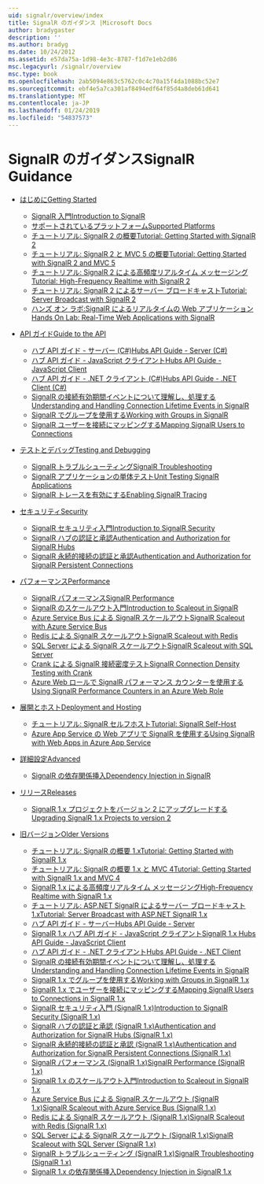 ```yaml
---
uid: signalr/overview/index
title: SignalR のガイダンス |Microsoft Docs
author: bradygaster
description: ''
ms.author: bradyg
ms.date: 10/24/2012
ms.assetid: e57da75a-1d98-4e3c-8787-f1d7e1eb2d86
msc.legacyurl: /signalr/overview
msc.type: book
ms.openlocfilehash: 2ab5094e863c5762c0c4c70a15f4da1088bc52e7
ms.sourcegitcommit: ebf4e5a7ca301af8494edf64f85d4a8deb61d641
ms.translationtype: MT
ms.contentlocale: ja-JP
ms.lasthandoff: 01/24/2019
ms.locfileid: "54837573"
---
```

<a name="signalr-guidance"></a><span data-ttu-id="1c6bc-102">SignalR のガイダンス</span><span class="sxs-lookup"><span data-stu-id="1c6bc-102">SignalR Guidance</span></span>
====================
- [<span data-ttu-id="1c6bc-103">はじめに</span><span class="sxs-lookup"><span data-stu-id="1c6bc-103">Getting Started</span></span>](getting-started/index.md)

    - [<span data-ttu-id="1c6bc-104">SignalR 入門</span><span class="sxs-lookup"><span data-stu-id="1c6bc-104">Introduction to SignalR</span></span>](getting-started/introduction-to-signalr.md)
    - [<span data-ttu-id="1c6bc-105">サポートされているプラットフォーム</span><span class="sxs-lookup"><span data-stu-id="1c6bc-105">Supported Platforms</span></span>](getting-started/supported-platforms.md)
    - [<span data-ttu-id="1c6bc-106">チュートリアル: SignalR 2 の概要</span><span class="sxs-lookup"><span data-stu-id="1c6bc-106">Tutorial: Getting Started with SignalR 2</span></span>](getting-started/tutorial-getting-started-with-signalr.md)
    - [<span data-ttu-id="1c6bc-107">チュートリアル: SignalR 2 と MVC 5 の概要</span><span class="sxs-lookup"><span data-stu-id="1c6bc-107">Tutorial: Getting Started with SignalR 2 and MVC 5</span></span>](getting-started/tutorial-getting-started-with-signalr-and-mvc.md)
    - [<span data-ttu-id="1c6bc-108">チュートリアル: SignalR 2 による高頻度リアルタイム メッセージング</span><span class="sxs-lookup"><span data-stu-id="1c6bc-108">Tutorial: High-Frequency Realtime with SignalR 2</span></span>](getting-started/tutorial-high-frequency-realtime-with-signalr.md)
    - [<span data-ttu-id="1c6bc-109">チュートリアル: SignalR 2 によるサーバー ブロードキャスト</span><span class="sxs-lookup"><span data-stu-id="1c6bc-109">Tutorial: Server Broadcast with SignalR 2</span></span>](getting-started/tutorial-server-broadcast-with-signalr.md)
    - [<span data-ttu-id="1c6bc-110">ハンズ オン ラボ:SignalR によるリアルタイムの Web アプリケーション</span><span class="sxs-lookup"><span data-stu-id="1c6bc-110">Hands On Lab: Real-Time Web Applications with SignalR</span></span>](getting-started/real-time-web-applications-with-signalr.md)
- [<span data-ttu-id="1c6bc-111">API ガイド</span><span class="sxs-lookup"><span data-stu-id="1c6bc-111">Guide to the API</span></span>](guide-to-the-api/index.md)

    - [<span data-ttu-id="1c6bc-112">ハブ API ガイド - サーバー (C#)</span><span class="sxs-lookup"><span data-stu-id="1c6bc-112">Hubs API Guide - Server (C#)</span></span>](guide-to-the-api/hubs-api-guide-server.md)
    - [<span data-ttu-id="1c6bc-113">ハブ API ガイド - JavaScript クライアント</span><span class="sxs-lookup"><span data-stu-id="1c6bc-113">Hubs API Guide - JavaScript Client</span></span>](guide-to-the-api/hubs-api-guide-javascript-client.md)
    - [<span data-ttu-id="1c6bc-114">ハブ API ガイド - .NET クライアント (C#)</span><span class="sxs-lookup"><span data-stu-id="1c6bc-114">Hubs API Guide - .NET Client (C#)</span></span>](guide-to-the-api/hubs-api-guide-net-client.md)
    - [<span data-ttu-id="1c6bc-115">SignalR の接続有効期間イベントについて理解し、処理する</span><span class="sxs-lookup"><span data-stu-id="1c6bc-115">Understanding and Handling Connection Lifetime Events in SignalR</span></span>](guide-to-the-api/handling-connection-lifetime-events.md)
    - [<span data-ttu-id="1c6bc-116">SignalR でグループを使用する</span><span class="sxs-lookup"><span data-stu-id="1c6bc-116">Working with Groups in SignalR</span></span>](guide-to-the-api/working-with-groups.md)
    - [<span data-ttu-id="1c6bc-117">SignalR ユーザーを接続にマッピングする</span><span class="sxs-lookup"><span data-stu-id="1c6bc-117">Mapping SignalR Users to Connections</span></span>](guide-to-the-api/mapping-users-to-connections.md)
- [<span data-ttu-id="1c6bc-118">テストとデバッグ</span><span class="sxs-lookup"><span data-stu-id="1c6bc-118">Testing and Debugging</span></span>](testing-and-debugging/index.md)

    - [<span data-ttu-id="1c6bc-119">SignalR トラブルシューティング</span><span class="sxs-lookup"><span data-stu-id="1c6bc-119">SignalR Troubleshooting</span></span>](testing-and-debugging/troubleshooting.md)
    - [<span data-ttu-id="1c6bc-120">SignalR アプリケーションの単体テスト</span><span class="sxs-lookup"><span data-stu-id="1c6bc-120">Unit Testing SignalR Applications</span></span>](testing-and-debugging/unit-testing-signalr-applications.md)
    - [<span data-ttu-id="1c6bc-121">SignalR トレースを有効にする</span><span class="sxs-lookup"><span data-stu-id="1c6bc-121">Enabling SignalR Tracing</span></span>](testing-and-debugging/enabling-signalr-tracing.md)
- [<span data-ttu-id="1c6bc-122">セキュリティ</span><span class="sxs-lookup"><span data-stu-id="1c6bc-122">Security</span></span>](security/index.md)

    - [<span data-ttu-id="1c6bc-123">SignalR セキュリティ入門</span><span class="sxs-lookup"><span data-stu-id="1c6bc-123">Introduction to SignalR Security</span></span>](security/introduction-to-security.md)
    - [<span data-ttu-id="1c6bc-124">SignalR ハブの認証と承認</span><span class="sxs-lookup"><span data-stu-id="1c6bc-124">Authentication and Authorization for SignalR Hubs</span></span>](security/hub-authorization.md)
    - [<span data-ttu-id="1c6bc-125">SignalR 永続的接続の認証と承認</span><span class="sxs-lookup"><span data-stu-id="1c6bc-125">Authentication and Authorization for SignalR Persistent Connections</span></span>](security/persistent-connection-authorization.md)
- [<span data-ttu-id="1c6bc-126">パフォーマンス</span><span class="sxs-lookup"><span data-stu-id="1c6bc-126">Performance</span></span>](performance/index.md)

    - [<span data-ttu-id="1c6bc-127">SignalR パフォーマンス</span><span class="sxs-lookup"><span data-stu-id="1c6bc-127">SignalR Performance</span></span>](performance/signalr-performance.md)
    - [<span data-ttu-id="1c6bc-128">SignalR のスケールアウト入門</span><span class="sxs-lookup"><span data-stu-id="1c6bc-128">Introduction to Scaleout in SignalR</span></span>](performance/scaleout-in-signalr.md)
    - [<span data-ttu-id="1c6bc-129">Azure Service Bus による SignalR スケールアウト</span><span class="sxs-lookup"><span data-stu-id="1c6bc-129">SignalR Scaleout with Azure Service Bus</span></span>](performance/scaleout-with-windows-azure-service-bus.md)
    - [<span data-ttu-id="1c6bc-130">Redis による SignalR スケールアウト</span><span class="sxs-lookup"><span data-stu-id="1c6bc-130">SignalR Scaleout with Redis</span></span>](performance/scaleout-with-redis.md)
    - [<span data-ttu-id="1c6bc-131">SQL Server による SignalR スケールアウト</span><span class="sxs-lookup"><span data-stu-id="1c6bc-131">SignalR Scaleout with SQL Server</span></span>](performance/scaleout-with-sql-server.md)
    - [<span data-ttu-id="1c6bc-132">Crank による SignalR 接続密度テスト</span><span class="sxs-lookup"><span data-stu-id="1c6bc-132">SignalR Connection Density Testing with Crank</span></span>](performance/signalr-connection-density-testing-with-crank.md)
    - [<span data-ttu-id="1c6bc-133">Azure Web ロールで SignalR パフォーマンス カウンターを使用する</span><span class="sxs-lookup"><span data-stu-id="1c6bc-133">Using SignalR Performance Counters in an Azure Web Role</span></span>](performance/using-signalr-performance-counters-in-an-azure-web-role.md)
- [<span data-ttu-id="1c6bc-134">展開とホスト</span><span class="sxs-lookup"><span data-stu-id="1c6bc-134">Deployment and Hosting</span></span>](deployment/index.md)

    - [<span data-ttu-id="1c6bc-135">チュートリアル: SignalR セルフホスト</span><span class="sxs-lookup"><span data-stu-id="1c6bc-135">Tutorial: SignalR Self-Host</span></span>](deployment/tutorial-signalr-self-host.md)
    - [<span data-ttu-id="1c6bc-136">Azure App Service の Web アプリで SignalR を使用する</span><span class="sxs-lookup"><span data-stu-id="1c6bc-136">Using SignalR with Web Apps in Azure App Service</span></span>](deployment/using-signalr-with-azure-web-sites.md)
- [<span data-ttu-id="1c6bc-137">詳細設定</span><span class="sxs-lookup"><span data-stu-id="1c6bc-137">Advanced</span></span>](advanced/index.md)

    - [<span data-ttu-id="1c6bc-138">SignalR の依存関係挿入</span><span class="sxs-lookup"><span data-stu-id="1c6bc-138">Dependency Injection in SignalR</span></span>](advanced/dependency-injection.md)
- [<span data-ttu-id="1c6bc-139">リリース</span><span class="sxs-lookup"><span data-stu-id="1c6bc-139">Releases</span></span>](releases/index.md)

    - [<span data-ttu-id="1c6bc-140">SignalR 1.x プロジェクトをバージョン 2 にアップグレードする</span><span class="sxs-lookup"><span data-stu-id="1c6bc-140">Upgrading SignalR 1.x Projects to version 2</span></span>](releases/upgrading-signalr-1x-projects-to-20.md)
- [<span data-ttu-id="1c6bc-141">旧バージョン</span><span class="sxs-lookup"><span data-stu-id="1c6bc-141">Older Versions</span></span>](older-versions/index.md)

    - [<span data-ttu-id="1c6bc-142">チュートリアル: SignalR の概要 1.x</span><span class="sxs-lookup"><span data-stu-id="1c6bc-142">Tutorial: Getting Started with SignalR 1.x</span></span>](older-versions/tutorial-getting-started-with-signalr.md)
    - [<span data-ttu-id="1c6bc-143">チュートリアル: SignalR の概要 1.x と MVC 4</span><span class="sxs-lookup"><span data-stu-id="1c6bc-143">Tutorial: Getting Started with SignalR 1.x and MVC 4</span></span>](older-versions/tutorial-getting-started-with-signalr-and-mvc-4.md)
    - [<span data-ttu-id="1c6bc-144">SignalR 1.x による高頻度リアルタイム メッセージング</span><span class="sxs-lookup"><span data-stu-id="1c6bc-144">High-Frequency Realtime with SignalR 1.x</span></span>](older-versions/tutorial-high-frequency-realtime-with-signalr.md)
    - [<span data-ttu-id="1c6bc-145">チュートリアル: ASP.NET SignalR によるサーバー ブロードキャスト 1.x</span><span class="sxs-lookup"><span data-stu-id="1c6bc-145">Tutorial: Server Broadcast with ASP.NET SignalR 1.x</span></span>](older-versions/tutorial-server-broadcast-with-aspnet-signalr.md)
    - [<span data-ttu-id="1c6bc-146">ハブ API ガイド - サーバー</span><span class="sxs-lookup"><span data-stu-id="1c6bc-146">Hubs API Guide - Server</span></span>](older-versions/signalr-1x-hubs-api-guide-server.md)
    - [<span data-ttu-id="1c6bc-147">SignalR 1.x ハブ API ガイド - JavaScript クライアント</span><span class="sxs-lookup"><span data-stu-id="1c6bc-147">SignalR 1.x Hubs API Guide - JavaScript Client</span></span>](older-versions/signalr-1x-hubs-api-guide-javascript-client.md)
    - [<span data-ttu-id="1c6bc-148">ハブ API ガイド - .NET クライアント</span><span class="sxs-lookup"><span data-stu-id="1c6bc-148">Hubs API Guide - .NET Client</span></span>](older-versions/signalr-1x-hubs-api-guide-net-client.md)
    - [<span data-ttu-id="1c6bc-149">SignalR の接続有効期間イベントについて理解し、処理する</span><span class="sxs-lookup"><span data-stu-id="1c6bc-149">Understanding and Handling Connection Lifetime Events in SignalR</span></span>](older-versions/handling-connection-lifetime-events.md)
    - [<span data-ttu-id="1c6bc-150">SignalR 1.x でグループを使用する</span><span class="sxs-lookup"><span data-stu-id="1c6bc-150">Working with Groups in SignalR 1.x</span></span>](older-versions/working-with-groups.md)
    - [<span data-ttu-id="1c6bc-151">SignalR 1.x でユーザーを接続にマッピングする</span><span class="sxs-lookup"><span data-stu-id="1c6bc-151">Mapping SignalR Users to Connections in SignalR 1.x</span></span>](older-versions/mapping-users-to-connections.md)
    - [<span data-ttu-id="1c6bc-152">SignalR セキュリティ入門 (SignalR 1.x)</span><span class="sxs-lookup"><span data-stu-id="1c6bc-152">Introduction to SignalR Security (SignalR 1.x)</span></span>](older-versions/introduction-to-security.md)
    - [<span data-ttu-id="1c6bc-153">SignalR ハブの認証と承認 (SignalR 1.x)</span><span class="sxs-lookup"><span data-stu-id="1c6bc-153">Authentication and Authorization for SignalR Hubs (SignalR 1.x)</span></span>](older-versions/hub-authorization.md)
    - [<span data-ttu-id="1c6bc-154">SignalR 永続的接続の認証と承認 (SignalR 1.x)</span><span class="sxs-lookup"><span data-stu-id="1c6bc-154">Authentication and Authorization for SignalR Persistent Connections (SignalR 1.x)</span></span>](older-versions/persistent-connection-authorization.md)
    - [<span data-ttu-id="1c6bc-155">SignalR パフォーマンス (SignalR 1.x)</span><span class="sxs-lookup"><span data-stu-id="1c6bc-155">SignalR Performance (SignalR 1.x)</span></span>](older-versions/signalr-performance.md)
    - [<span data-ttu-id="1c6bc-156">SignalR 1.x のスケールアウト入門</span><span class="sxs-lookup"><span data-stu-id="1c6bc-156">Introduction to Scaleout in SignalR 1.x</span></span>](older-versions/scaleout-in-signalr.md)
    - [<span data-ttu-id="1c6bc-157">Azure Service Bus による SignalR スケールアウト (SignalR 1.x)</span><span class="sxs-lookup"><span data-stu-id="1c6bc-157">SignalR Scaleout with Azure Service Bus (SignalR 1.x)</span></span>](older-versions/scaleout-with-windows-azure-service-bus.md)
    - [<span data-ttu-id="1c6bc-158">Redis による SignalR スケールアウト (SignalR 1.x)</span><span class="sxs-lookup"><span data-stu-id="1c6bc-158">SignalR Scaleout with Redis (SignalR 1.x)</span></span>](older-versions/scaleout-with-redis.md)
    - [<span data-ttu-id="1c6bc-159">SQL Server による SignalR スケールアウト (SignalR 1.x)</span><span class="sxs-lookup"><span data-stu-id="1c6bc-159">SignalR Scaleout with SQL Server (SignalR 1.x)</span></span>](older-versions/scaleout-with-sql-server.md)
    - [<span data-ttu-id="1c6bc-160">SignalR トラブルシューティング (SignalR 1.x)</span><span class="sxs-lookup"><span data-stu-id="1c6bc-160">SignalR Troubleshooting (SignalR 1.x)</span></span>](older-versions/troubleshooting.md)
    - [<span data-ttu-id="1c6bc-161">SignalR 1.x の依存関係挿入</span><span class="sxs-lookup"><span data-stu-id="1c6bc-161">Dependency Injection in SignalR 1.x</span></span>](older-versions/dependency-injection.md)
